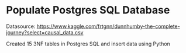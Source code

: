 # Populate Postgres SQL Database

Datasource:
https://www.kaggle.com/frtgnn/dunnhumby-the-complete-journey?select=causal_data.csv

Created 15 3NF tables in Postgres SQL and insert data using Python
